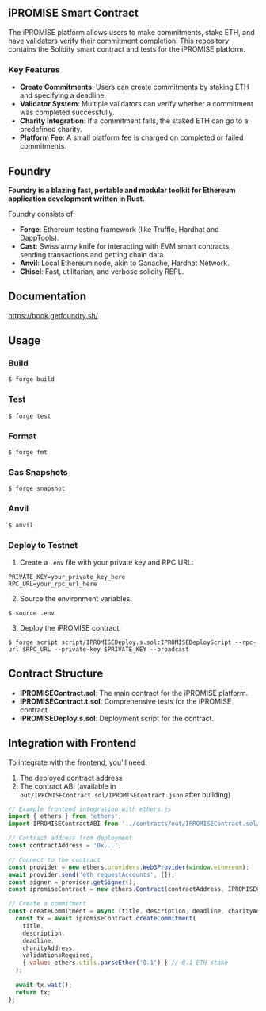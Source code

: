 ## iPROMISE Smart Contract

The iPROMISE platform allows users to make commitments, stake ETH, and have validators verify their commitment completion. This repository contains the Solidity smart contract and tests for the iPROMISE platform.

### Key Features

- **Create Commitments**: Users can create commitments by staking ETH and specifying a deadline.
- **Validator System**: Multiple validators can verify whether a commitment was completed successfully.
- **Charity Integration**: If a commitment fails, the staked ETH can go to a predefined charity.
- **Platform Fee**: A small platform fee is charged on completed or failed commitments.

## Foundry

**Foundry is a blazing fast, portable and modular toolkit for Ethereum application development written in Rust.**

Foundry consists of:

-   **Forge**: Ethereum testing framework (like Truffle, Hardhat and DappTools).
-   **Cast**: Swiss army knife for interacting with EVM smart contracts, sending transactions and getting chain data.
-   **Anvil**: Local Ethereum node, akin to Ganache, Hardhat Network.
-   **Chisel**: Fast, utilitarian, and verbose solidity REPL.

## Documentation

https://book.getfoundry.sh/

## Usage

### Build

```shell
$ forge build
```

### Test

```shell
$ forge test
```

### Format

```shell
$ forge fmt
```

### Gas Snapshots

```shell
$ forge snapshot
```

### Anvil

```shell
$ anvil
```

### Deploy to Testnet

1. Create a `.env` file with your private key and RPC URL:

```
PRIVATE_KEY=your_private_key_here
RPC_URL=your_rpc_url_here
```

2. Source the environment variables:

```shell
$ source .env
```

3. Deploy the iPROMISE contract:

```shell
$ forge script script/IPROMISEDeploy.s.sol:IPROMISEDeployScript --rpc-url $RPC_URL --private-key $PRIVATE_KEY --broadcast
```

## Contract Structure

- **IPROMISEContract.sol**: The main contract for the iPROMISE platform.
- **IPROMISEContract.t.sol**: Comprehensive tests for the iPROMISE contract.
- **IPROMISEDeploy.s.sol**: Deployment script for the contract.

## Integration with Frontend

To integrate with the frontend, you'll need:

1. The deployed contract address
2. The contract ABI (available in `out/IPROMISEContract.sol/IPROMISEContract.json` after building)

```javascript
// Example frontend integration with ethers.js
import { ethers } from 'ethers';
import IPROMISEContractABI from '../contracts/out/IPROMISEContract.sol/IPROMISEContract.json';

// Contract address from deployment
const contractAddress = '0x...';

// Connect to the contract
const provider = new ethers.providers.Web3Provider(window.ethereum);
await provider.send('eth_requestAccounts', []);
const signer = provider.getSigner();
const ipromiseContract = new ethers.Contract(contractAddress, IPROMISEContractABI.abi, signer);

// Create a commitment
const createCommitment = async (title, description, deadline, charityAddress, validationsRequired) => {
  const tx = await ipromiseContract.createCommitment(
    title,
    description,
    deadline,
    charityAddress,
    validationsRequired,
    { value: ethers.utils.parseEther('0.1') } // 0.1 ETH stake
  );
  
  await tx.wait();
  return tx;
};
